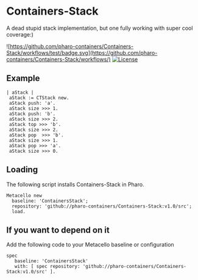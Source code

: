 # Containers-Stack
A dead stupid stack implementation, but one fully working with super cool coverage:)


![https://github.com/pharo-containers/Containers-Stack/workflows/test/badge.svg](https://github.com/pharo-containers/Containers-Stack/workflows/)
[![License](https://img.shields.io/badge/license-MIT-blue.svg)](https://img.shields.io/badge/license-MIT-blue.svg)

## Example

``` 
| aStack |
 aStack := CTStack new.
 aStack push: 'a'.
 aStack size >>> 1.
 aStack push: 'b'.
 aStack size >>> 2.
 aStack top >>> 'b'.
 aStack size >>> 2.
 aStack pop  >>> 'b'.
 aStack size >>> 1.
 aStack pop >>> 'a'.
 aStack size >>> 0. 
 ```

## Loading 
The following script installs Containers-Stack in Pharo.

```smalltalk
Metacello new
  baseline: 'ContainersStack';
  repository: 'github://pharo-containers/Containers-Stack:v1.0/src';
  load.
```

## If you want to depend on it 

Add the following code to your Metacello baseline or configuration 

```smalltalk
spec 
   baseline: 'ContainersStack' 
   with: [ spec repository: 'github://pharo-containers/Containers-Stack:v1.0/src' ].
```
